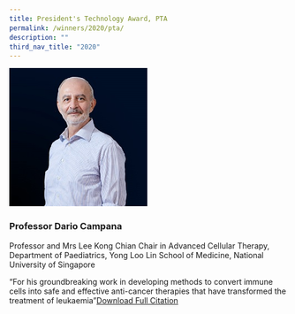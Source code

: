 ```yaml
---
title: President's Technology Award, PTA
permalink: /winners/2020/pta/
description: ""
third_nav_title: "2020"
---
```

![Professor Dario Campana](/images/Winners/2020/PTA-Prof%20Dario%20Campana.jpg)
### **Professor Dario Campana**
Professor and Mrs Lee Kong Chian Chair in Advanced Cellular Therapy,  
Department of Paediatrics, Yong Loo Lin School of Medicine, National University of Singapore

“For his groundbreaking work in developing methods to convert immune cells into safe and effective anti-cancer therapies that have transformed the treatment of leukaemia”[Download Full Citation](/files/Winners/2020/2_PTA%20Prof%20Dario%20Campana.pdf)